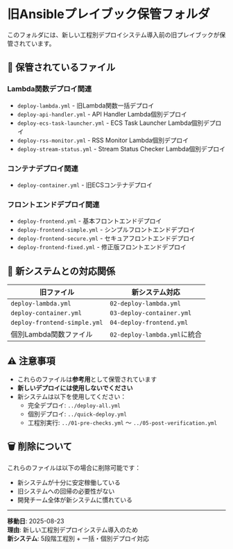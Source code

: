 # 旧Ansibleプレイブック保管フォルダ

このフォルダには、新しい工程別デプロイシステム導入前の旧プレイブックが保管されています。

## 📁 保管されているファイル

### Lambda関数デプロイ関連
- `deploy-lambda.yml` - 旧Lambda関数一括デプロイ
- `deploy-api-handler.yml` - API Handler Lambda個別デプロイ
- `deploy-ecs-task-launcher.yml` - ECS Task Launcher Lambda個別デプロイ
- `deploy-rss-monitor.yml` - RSS Monitor Lambda個別デプロイ
- `deploy-stream-status.yml` - Stream Status Checker Lambda個別デプロイ

### コンテナデプロイ関連
- `deploy-container.yml` - 旧ECSコンテナデプロイ

### フロントエンドデプロイ関連
- `deploy-frontend.yml` - 基本フロントエンドデプロイ
- `deploy-frontend-simple.yml` - シンプルフロントエンドデプロイ
- `deploy-frontend-secure.yml` - セキュアフロントエンドデプロイ
- `deploy-frontend-fixed.yml` - 修正版フロントエンドデプロイ

## 🔄 新システムとの対応関係

| 旧ファイル | 新システム対応 |
|-----------|---------------|
| `deploy-lambda.yml` | `02-deploy-lambda.yml` |
| `deploy-container.yml` | `03-deploy-container.yml` |
| `deploy-frontend-simple.yml` | `04-deploy-frontend.yml` |
| 個別Lambda関数ファイル | `02-deploy-lambda.yml`に統合 |

## ⚠️ 注意事項

- これらのファイルは**参考用**として保管されています
- **新しいデプロイには使用しないでください**
- 新システムは以下を使用してください：
  - 完全デプロイ: `../deploy-all.yml`
  - 個別デプロイ: `../quick-deploy.yml`
  - 工程別実行: `../01-pre-checks.yml` ～ `../05-post-verification.yml`

## 🗑️ 削除について

これらのファイルは以下の場合に削除可能です：
- 新システムが十分に安定稼働している
- 旧システムへの回帰の必要性がない
- 開発チーム全体が新システムに慣れている

---

**移動日**: 2025-08-23  
**理由**: 新しい工程別デプロイシステム導入のため  
**新システム**: 5段階工程別 + 一括・個別デプロイ対応
